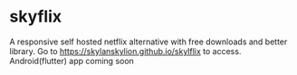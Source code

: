 # skyflix
A responsive self hosted netflix alternative with free downloads and better library.
Go to https://skylanskylion.github.io/skylflix to access. Android(flutter) app coming soon
